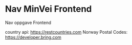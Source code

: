 # Nav MinVei Frontend
Nav oppgave Frontend


country api: https://restcountries.com 
Norway Postal Codes: https://developer.bring.com